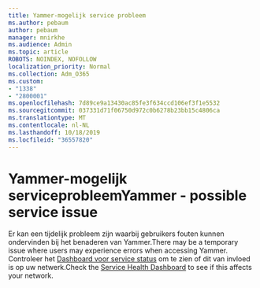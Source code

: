 ```yaml
---
title: Yammer-mogelijk service probleem
ms.author: pebaum
author: pebaum
manager: mnirkhe
ms.audience: Admin
ms.topic: article
ROBOTS: NOINDEX, NOFOLLOW
localization_priority: Normal
ms.collection: Adm_O365
ms.custom:
- "1338"
- "2800001"
ms.openlocfilehash: 7d89ce9a13430ac85fe3f634ccd106ef3f1e5532
ms.sourcegitcommit: 037331d71f06750d972c0b6278b23bb15c4806ca
ms.translationtype: MT
ms.contentlocale: nl-NL
ms.lasthandoff: 10/18/2019
ms.locfileid: "36557820"
---
```

# <a name="yammer---possible-service-issue"></a><span data-ttu-id="e54c6-102">Yammer-mogelijk serviceprobleem</span><span class="sxs-lookup"><span data-stu-id="e54c6-102">Yammer - possible service issue</span></span>

<span data-ttu-id="e54c6-103">Er kan een tijdelijk probleem zijn waarbij gebruikers fouten kunnen ondervinden bij het benaderen van Yammer.</span><span class="sxs-lookup"><span data-stu-id="e54c6-103">There may be a temporary issue where users may experience errors when accessing Yammer.</span></span> <span data-ttu-id="e54c6-104">Controleer het [Dashboard voor service status](https://admin.microsoft.com/AdminPortal/Home#/servicehealth) om te zien of dit van invloed is op uw netwerk.</span><span class="sxs-lookup"><span data-stu-id="e54c6-104">Check the [Service Health Dashboard](https://admin.microsoft.com/AdminPortal/Home#/servicehealth) to see if this affects your network.</span></span>

